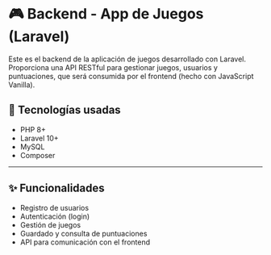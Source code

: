# 🎮 Backend - App de Juegos (Laravel)

Este es el backend de la aplicación de juegos desarrollado con Laravel. Proporciona una API RESTful para gestionar juegos, usuarios y puntuaciones, que será consumida por el frontend (hecho con JavaScript Vanilla).


## 🚀 Tecnologías usadas

- PHP 8+
- Laravel 10+
- MySQL 
- Composer

---

## ✨ Funcionalidades

- Registro de usuarios
- Autenticación (login)
- Gestión de juegos
- Guardado y consulta de puntuaciones
- API para comunicación con el frontend


